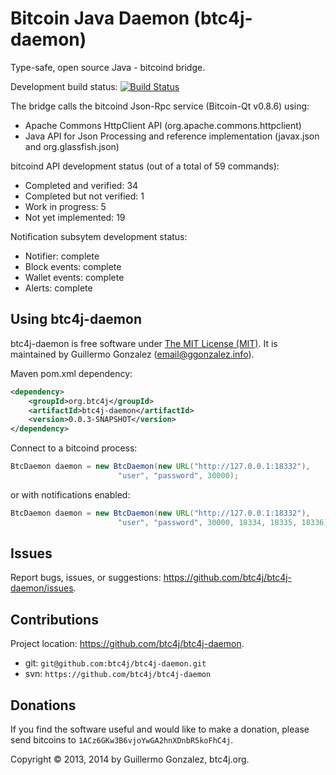 Bitcoin Java Daemon (btc4j-daemon)
==================================
Type-safe, open source Java - bitcoind bridge.

Development build status: [![Build Status](https://travis-ci.org/btc4j/btc4j-daemon.png?branch=master)](https://travis-ci.org/btc4j/btc4j-daemon)

The bridge calls the bitcoind Json-Rpc service (Bitcoin-Qt v0.8.6) using:
* Apache Commons HttpClient API (org.apache.commons.httpclient)
* Java API for Json Processing and reference implementation (javax.json and org.glassfish.json)

bitcoind API development status (out of a total of 59 commands):
* Completed and verified: 34
* Completed but not verified: 1
* Work in progress: 5
* Not yet implemented: 19

Notification subsytem development status:
* Notifier: complete
* Block events: complete
* Wallet events: complete
* Alerts: complete

Using btc4j-daemon
------------------
btc4j-daemon is free software under [The MIT License (MIT)](http://opensource.org/licenses/MIT/ "The MIT License (MIT)"). It is maintained by Guillermo Gonzalez (email@ggonzalez.info).

Maven pom.xml dependency:
```xml
<dependency>
	<groupId>org.btc4j</groupId>
	<artifactId>btc4j-daemon</artifactId>
	<version>0.0.3-SNAPSHOT</version>
</dependency>
```

Connect to a bitcoind process:
```java
BtcDaemon daemon = new BtcDaemon(new URL("http://127.0.0.1:18332"),
						"user", "password", 30000);
```
or with notifications enabled:
```java
BtcDaemon daemon = new BtcDaemon(new URL("http://127.0.0.1:18332"),
						"user", "password", 30000, 18334, 18335, 18336);
```

Issues
------
Report bugs, issues, or suggestions: https://github.com/btc4j/btc4j-daemon/issues.

Contributions
-------------
Project location: https://github.com/btc4j/btc4j-daemon.
* git: `git@github.com:btc4j/btc4j-daemon.git`
* svn: `https://github.com/btc4j/btc4j-daemon`

Donations
---------
If you find the software useful and would like to make a donation, please send bitcoins to `1ACz6GKw3B6vjoYwGA2hnXDnbR5koFhC4j`.

Copyright &copy; 2013, 2014 by Guillermo Gonzalez, btc4j.org.